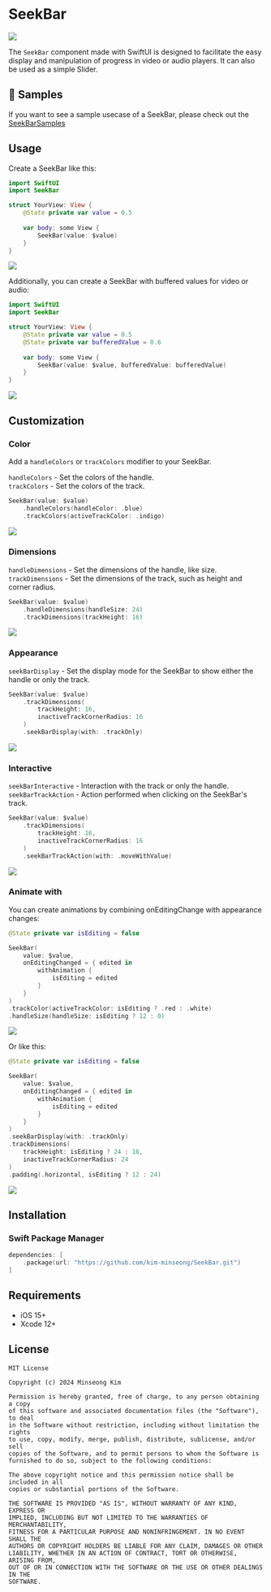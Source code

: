 # SeekBar

<img src="Resources/seekbar.png"/>

The `SeekBar` component made with SwiftUI is designed to facilitate the easy display and manipulation of progress in video or audio players. It can also be used as a simple Slider.

## 🧬 Samples
If you want to see a sample usecase of a SeekBar, please check out the [SeekBarSamples](https://github.com/kim-minseong/SeekBarSamples)

## Usage

Create a SeekBar like this:
```swift
import SwiftUI
import SeekBar

struct YourView: View {
    @State private var value = 0.5
   
    var body: some View {
        SeekBar(value: $value)
    }
}
```

<img src="Resources/seekbar-default.png"/>

Additionally, you can create a SeekBar with buffered values for video or audio:
```swift
import SwiftUI
import SeekBar

struct YourView: View {
    @State private var value = 0.5
    @State private var bufferedValue = 0.6
    
    var body: some View {
        SeekBar(value: $value, bufferedValue: bufferedValue)
    }
}
```

<img src="Resources/seekbar-default-buffer.png"/>

## Customization

### Color

Add a `handleColors` or `trackColors` modifier to your SeekBar.

`handleColors` - Set the colors of the handle.<br>
`trackColors` - Set the colors of the track.

```swift
SeekBar(value: $value)
    .handleColors(handleColor: .blue)
    .trackColors(activeTrackColor: .indigo)
```
<img src="Resources/seekbar-colors.png"/>

### Dimensions

`handleDimensions` - Set the dimensions of the handle, like size.<br>
`trackDimensions` - Set the dimensions of the track, such as height and corner radius.

```swift
SeekBar(value: $value)
    .handleDimensions(handleSize: 24)
    .trackDimensions(trackHeight: 16)
```
<img src="Resources/seekbar-dimension.png"/>

### Appearance

`seekBarDisplay` - Set the display mode for the SeekBar to show either the handle or only the track.
```swift
SeekBar(value: $value)
    .trackDimensions(
        trackHeight: 16,
        inactiveTrackCornerRadius: 16
    )
    .seekBarDisplay(with: .trackOnly)
```
<img src="Resources/seekbar-displayonlytrack.png"/>

### Interactive

`seekBarInteractive` - Interaction with the track or only the handle.<br>
`seekBarTrackAction` - Action performed when clicking on the SeekBar's track.

```swift
SeekBar(value: $value)
    .trackDimensions(
        trackHeight: 16,
        inactiveTrackCornerRadius: 16
    )
    .seekBarTrackAction(with: .moveWithValue)
```

<img src="Resources/seekbar-movewithvalue.gif"/>

### Animate with

You can create animations by combining onEditingChange with appearance changes:

```swift
@State private var isEditing = false

SeekBar(
    value: $value,
    onEditingChanged = { edited in
        withAnimation {
            isEditing = edited
        }
    }
)
.trackColor(activeTrackColor: isEditing ? .red : .white)
.handleSize(handleSize: isEditing ? 12 : 0)
```

<img src="Resources/seekbar-animation1.gif"/>

Or like this:

```swift
@State private var isEditing = false

SeekBar(
    value: $value,
    onEditingChanged = { edited in
        withAnimation {
            isEditing = edited
        }
    }
)
.seekBarDisplay(with: .trackOnly)
.trackDimensions(
    trackHeight: isEditing ? 24 : 16,
    inactiveTrackCornerRadius: 24
)
.padding(.horizontal, isEditing ? 12 : 24)
```

<img src="Resources/seekbar-animation2.gif"/>

## Installation

### Swift Package Manager

```swift
dependencies: [
    .package(url: "https://github.com/kim-minseong/SeekBar.git")
]
```

## Requirements

* iOS 15+
* Xcode 12+

## License
```
MIT License

Copyright (c) 2024 Minseong Kim

Permission is hereby granted, free of charge, to any person obtaining a copy
of this software and associated documentation files (the "Software"), to deal
in the Software without restriction, including without limitation the rights
to use, copy, modify, merge, publish, distribute, sublicense, and/or sell
copies of the Software, and to permit persons to whom the Software is
furnished to do so, subject to the following conditions:

The above copyright notice and this permission notice shall be included in all
copies or substantial portions of the Software.

THE SOFTWARE IS PROVIDED "AS IS", WITHOUT WARRANTY OF ANY KIND, EXPRESS OR
IMPLIED, INCLUDING BUT NOT LIMITED TO THE WARRANTIES OF MERCHANTABILITY,
FITNESS FOR A PARTICULAR PURPOSE AND NONINFRINGEMENT. IN NO EVENT SHALL THE
AUTHORS OR COPYRIGHT HOLDERS BE LIABLE FOR ANY CLAIM, DAMAGES OR OTHER
LIABILITY, WHETHER IN AN ACTION OF CONTRACT, TORT OR OTHERWISE, ARISING FROM,
OUT OF OR IN CONNECTION WITH THE SOFTWARE OR THE USE OR OTHER DEALINGS IN THE
SOFTWARE.
```
